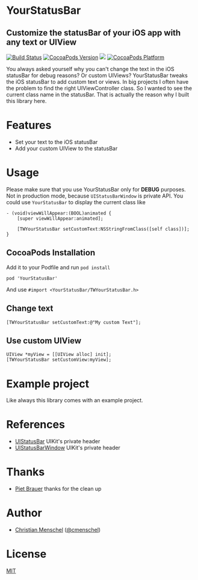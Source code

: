 # YourStatusBar
## Customize the statusBar of your iOS app with any text or UIView
[![Build Status](https://api.travis-ci.org/tapwork/YourStatusBar.svg?style=flat)](https://travis-ci.org/tapwork/YourStatusBar)
[![CocoaPods Version](http://img.shields.io/cocoapods/v/YourStatusBar.svg?style=flat)](https://github.com/tapwork/YourStatusBar/blob/master/YourStatusBar.podspec)
[![](http://img.shields.io/cocoapods/l/YourStatusBar.svg?style=flat)](https://github.com/tapwork/YourStatusBar/blob/master/LICENSE.md)
[![CocoaPods Platform](http://img.shields.io/cocoapods/p/YourStatusBar.svg?style=flat)]()

You always asked yourself why you can't change the text in the iOS statusBar for debug reasons? Or custom UIViews? YourStatusBar tweaks the iOS statusBar to add custom text or views. 
In big projects I often have the problem to find the right UIViewController class. So I wanted to see the current class name in the statusBar. That is actually the reason why I built this library here. 

# Features
* Set your text to the iOS statusBar
* Add your custom UIView to the statusBar

# Usage
Please make sure that you use YourStatusBar only for **DEBUG** purposes. Not in production mode, because  `UIStatusBarWindow` is private API.
You could use `YourStatusBar` to display the current class like
```
- (void)viewWillAppear:(BOOL)animated {
    [super viewWillAppear:animated];

    [TWYourStatusBar setCustomText:NSStringFromClass([self class])];
}
```

## CocoaPods Installation
Add it to your Podfile and run `pod install`
```
pod 'YourStatusBar'
```
And use `#import <YourStatusBar/TWYourStatusBar.h>`

## Change text
```
[TWYourStatusBar setCustomText:@"My custom Text"];
```

## Use custom UIView
```
UIView *myView = [[UIView alloc] init];
[TWYourStatusBar setCustomView:myView];
```

# Example project
Like always this library comes with an example project.

# References
* [UIStatusBar](https://github.com/nst/iOS-Runtime-Headers/blob/master/Frameworks/UIKit.framework/UIStatusBar.h) UIKit's private header
* [UIStatusBarWindow](https://github.com/nst/iOS-Runtime-Headers/blob/master/Frameworks/UIKit.framework/UIStatusBarWindow.h) UIKit's private header

# Thanks
* [Piet Brauer](https://twitter.com/pietbrauer) thanks for the clean up

# Author
* [Christian Menschel](http://github.com/tapwork) ([@cmenschel](https://twitter.com/cmenschel))

# License
[MIT](LICENSE.md)

